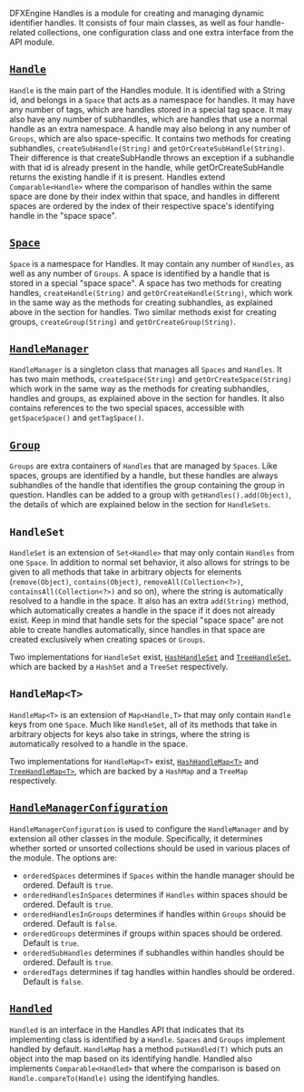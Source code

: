DFXEngine Handles is a module for creating and managing dynamic identifier handles. It consists of four main classes, as 
well as four handle-related collections, one configuration class and one extra interface from the API module.

## [`Handle`](src/main/java/me/datafox/dfxengine/handles/HandleImpl.java)

`Handle` is the main part of the Handles module. It is identified with a String id, and belongs in a `Space` that acts
as a namespace for handles. It may have any number of tags, which are handles stored in a special tag space. It may also
have any number of subhandles, which are handles that use a normal handle as an extra namespace. A handle may also 
belong in any number of `Groups`, which are also space-specific. It contains two methods for creating subhandles, 
`createSubHandle(String)` and `getOrCreateSubHandle(String)`. Their difference is that createSubHandle throws an 
exception if a subhandle with that id is already present in the handle, while getOrCreateSubHandle returns the existing 
handle if it is present. Handles extend `Comparable<Handle>` where the comparison of handles within the same space are
done by their index within that space, and handles in different spaces are ordered by the index of their respective 
space's identifying handle in the "space space".

## [`Space`](src/main/java/me/datafox/dfxengine/handles/SpaceImpl.java)

`Space` is a namespace for Handles. It may contain any number of `Handles`, as well as any number of `Groups`. A space 
is identified by a handle that is stored in a special "space space". A space has two methods for creating handles, 
`createHandle(String)` and `getOrCreateHandle(String)`, which work in the same way as the methods for creating 
subhandles, as explained above in the section for handles. Two similar methods exist for creating groups, 
`createGroup(String)` and `getOrCreateGroup(String)`.

## [`HandleManager`](src/main/java/me/datafox/dfxengine/handles/HandleManagerImpl.java)

`HandleManager` is a singleton class that manages all `Spaces` and `Handles`. It has two main methods, 
`createSpace(String)` and `getOrCreateSpace(String)` which work in the same way as the methods for creating subhandles, 
handles and groups, as explained above in the section for handles. It also contains references to the two special 
spaces, accessible with `getSpaceSpace()` and `getTagSpace()`.

## [`Group`](src/main/java/me/datafox/dfxengine/handles/GroupImpl.java)

`Groups` are extra containers of `Handles` that are managed by `Spaces`. Like spaces, groups are identified by a handle,
but these handles are always subhandles of the handle that identifies the group containing the group in question. 
Handles can be added to a group with `getHandles().add(Object)`, the details of which are explained below in the section
for `HandleSets`.

## `HandleSet`

`HandleSet` is an extension of `Set<Handle>` that may only contain `Handles` from one `Space`. In addition to normal set 
behavior, it also allows for strings to be given to all methods that take in arbitrary objects for elements 
(`remove(Object)`, `contains(Object)`, `removeAll(Collection<?>)`, `containsAll(Collection<?>)` and so on), where the
string is automatically resolved to a handle in the space. It also has an extra `add(String)` method, which 
automatically creates a handle in the space if it does not already exist. Keep in mind that handle sets for the special 
"space space" are not able to create handles automatically, since handles in that space are created exclusively when 
creating spaces or `Groups`.

Two implementations for `HandleSet` exist, 
[`HashHandleSet`](src/main/java/me/datafox/dfxengine/handles/HashHandleSet.java) and
[`TreeHandleSet`](src/main/java/me/datafox/dfxengine/handles/TreeHandleSet.java), which are backed by a `HashSet` and a
`TreeSet` respectively.

## `HandleMap<T>`

`HandleMap<T>` is an extension of `Map<Handle,T>` that may only contain `Handle` keys from one `Space`. Much like 
`HandleSet`, all of its methods that take in arbitrary objects for keys also take in strings, where the string is 
automatically resolved to a handle in the space.

Two implementations for `HandleMap<T>` exist,
[`HashHandleMap<T>`](src/main/java/me/datafox/dfxengine/handles/HashHandleMap.java) and
[`TreeHandleMap<T>`](src/main/java/me/datafox/dfxengine/handles/TreeHandleMap.java), which are backed by a `HashMap` and
a `TreeMap` respectively.

## [`HandleManagerConfiguration`](src/main/java/me/datafox/dfxengine/handles/HandleManagerConfiguration.java)

`HandleManagerConfiguration` is used to configure the `HandleManager` and by extension all other classes in the module.
Specifically, it determines whether sorted or unsorted collections should be used in various places of the module. The
options are:
* `orderedSpaces` determines if `Spaces` within the handle manager should be ordered. Default is `true`.
* `orderedHandlesInSpaces` determines if `Handles` within spaces should be ordered. Default is `true`.
* `orderedHandlesInGroups` determines if handles within `Groups` should be ordered. Default is `false`.
* `orderedGroups` determines if groups within spaces should be ordered. Default is `true`.
* `orderedSubHandles` determines if subhandles within handles should be ordered. Default is `true`.
* `orderedTags` determines if tag handles within handles should be ordered. Default is `false`.

## [`Handled`](../handles-api/src/main/java/me/datafox/dfxengine/handles/api/Handled.java)

`Handled` is an interface in the Handles API that indicates that its implementing class is identified by a `Handle`.
`Spaces` and `Groups` implement handled by default. `HandleMap` has a method `putHandled(T)` which puts an object into
the map based on its identifying handle. Handled also implements `Comparable<Handled>` that where the comparison is 
based on `Handle.compareTo(Handle)` using the identifying handles.